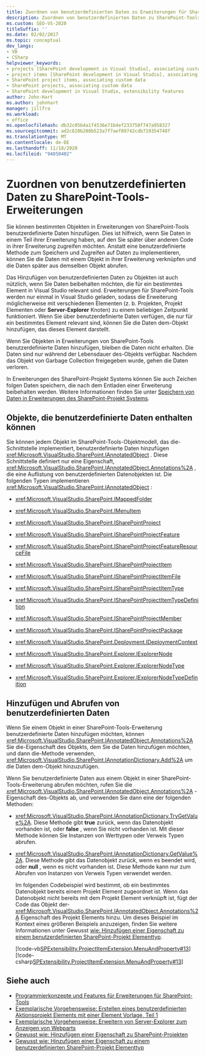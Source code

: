 ```yaml
---
title: Zuordnen von benutzerdefinierten Daten zu Erweiterungen für SharePoint-Tools | Microsoft-Dokumentation
description: Zuordnen von benutzerdefinierten Daten zu SharePoint-Tools Erweiterungen. Eine Liste der Objekte, die benutzerdefinierte Daten enthalten können, finden Sie hier. Benutzerdefinierte Daten hinzufügen und abrufen.
ms.custom: SEO-VS-2020
titleSuffix: ''
ms.date: 02/02/2017
ms.topic: conceptual
dev_langs:
- VB
- CSharp
helpviewer_keywords:
- projects [SharePoint development in Visual Studio], associating custom data
- project items [SharePoint development in Visual Studio], associating custom data
- SharePoint project items, associating custom data
- SharePoint projects, associating custom data
- SharePoint development in Visual Studio, extensibility features
author: John-Hart
ms.author: johnhart
manager: jillfra
ms.workload:
- office
ms.openlocfilehash: db32c05b4a1f4536e71b4ef233758f747a958327
ms.sourcegitcommit: ad2c820b280b523a7f7aef89742cdb719354748f
ms.translationtype: MT
ms.contentlocale: de-DE
ms.lasthandoff: 11/18/2020
ms.locfileid: "94850402"
---
```

# <a name="associate-custom-data-with-sharepoint-tools-extensions"></a>Zuordnen von benutzerdefinierten Daten zu SharePoint-Tools-Erweiterungen
  Sie können bestimmten Objekten in Erweiterungen von SharePoint-Tools benutzerdefinierte Daten hinzufügen. Dies ist hilfreich, wenn Sie Daten in einem Teil ihrer Erweiterung haben, auf den Sie später über anderen Code in ihrer Erweiterung zugreifen möchten. Anstatt eine benutzerdefinierte Methode zum Speichern und Zugreifen auf Daten zu implementieren, können Sie die Daten mit einem Objekt in ihrer Erweiterung verknüpfen und die Daten später aus demselben Objekt abrufen.

 Das Hinzufügen von benutzerdefinierten Daten zu Objekten ist auch nützlich, wenn Sie Daten beibehalten möchten, die für ein bestimmtes Element in Visual Studio relevant sind. Erweiterungen für SharePoint-Tools werden nur einmal in Visual Studio geladen, sodass die Erweiterung möglicherweise mit verschiedenen Elementen (z. b. Projekten, Projekt Elementen oder **Server-Explorer** Knoten) zu einem beliebigen Zeitpunkt funktioniert. Wenn Sie über benutzerdefinierte Daten verfügen, die nur für ein bestimmtes Element relevant sind, können Sie die Daten dem-Objekt hinzufügen, das dieses Element darstellt.

 Wenn Sie Objekten in Erweiterungen von SharePoint-Tools benutzerdefinierte Daten hinzufügen, bleiben die Daten nicht erhalten. Die Daten sind nur während der Lebensdauer des-Objekts verfügbar. Nachdem das Objekt von Garbage Collection freigegeben wurde, gehen die Daten verloren.

 In Erweiterungen des SharePoint-Projekt Systems können Sie auch Zeichen folgen Daten speichern, die nach dem Entladen einer Erweiterung beibehalten werden. Weitere Informationen finden Sie unter [Speichern von Daten in Erweiterungen des SharePoint-Projekt Systems](../sharepoint/saving-data-in-extensions-of-the-sharepoint-project-system.md).

## <a name="objects-that-can-contain-custom-data"></a>Objekte, die benutzerdefinierte Daten enthalten können
 Sie können jedem Objekt im SharePoint-Tools-Objektmodell, das die-Schnittstelle implementiert, benutzerdefinierte Daten hinzufügen <xref:Microsoft.VisualStudio.SharePoint.IAnnotatedObject> . Diese Schnittstelle definiert nur eine Eigenschaft, <xref:Microsoft.VisualStudio.SharePoint.IAnnotatedObject.Annotations%2A> , die eine Auflistung von benutzerdefinierten Datenobjekten ist. Die folgenden Typen implementieren <xref:Microsoft.VisualStudio.SharePoint.IAnnotatedObject> :

- <xref:Microsoft.VisualStudio.SharePoint.IMappedFolder>

- <xref:Microsoft.VisualStudio.SharePoint.IMenuItem>

- <xref:Microsoft.VisualStudio.SharePoint.ISharePointProject>

- <xref:Microsoft.VisualStudio.SharePoint.ISharePointProjectFeature>

- <xref:Microsoft.VisualStudio.SharePoint.ISharePointProjectFeatureResourceFile>

- <xref:Microsoft.VisualStudio.SharePoint.ISharePointProjectItem>

- <xref:Microsoft.VisualStudio.SharePoint.ISharePointProjectItemFile>

- <xref:Microsoft.VisualStudio.SharePoint.ISharePointProjectItemType>

- <xref:Microsoft.VisualStudio.SharePoint.ISharePointProjectItemTypeDefinition>

- <xref:Microsoft.VisualStudio.SharePoint.ISharePointProjectMember>

- <xref:Microsoft.VisualStudio.SharePoint.ISharePointProjectPackage>

- <xref:Microsoft.VisualStudio.SharePoint.Deployment.IDeploymentContext>

- <xref:Microsoft.VisualStudio.SharePoint.Explorer.IExplorerNode>

- <xref:Microsoft.VisualStudio.SharePoint.Explorer.IExplorerNodeType>

- <xref:Microsoft.VisualStudio.SharePoint.Explorer.IExplorerNodeTypeDefinition>

## <a name="add-and-retrieve-custom-data"></a>Hinzufügen und Abrufen von benutzerdefinierten Daten
 Wenn Sie einem Objekt in einer SharePoint-Tools-Erweiterung benutzerdefinierte Daten hinzufügen möchten, können <xref:Microsoft.VisualStudio.SharePoint.IAnnotatedObject.Annotations%2A> Sie die-Eigenschaft des Objekts, dem Sie die Daten hinzufügen möchten, und dann die-Methode verwenden, <xref:Microsoft.VisualStudio.SharePoint.IAnnotationDictionary.Add%2A> um die Daten dem-Objekt hinzuzufügen.

 Wenn Sie benutzerdefinierte Daten aus einem Objekt in einer SharePoint-Tools-Erweiterung abrufen möchten, rufen Sie die <xref:Microsoft.VisualStudio.SharePoint.IAnnotatedObject.Annotations%2A> -Eigenschaft des-Objekts ab, und verwenden Sie dann eine der folgenden Methoden:

- <xref:Microsoft.VisualStudio.SharePoint.IAnnotationDictionary.TryGetValue%2A>. Diese Methode gibt **true** zurück, wenn das Datenobjekt vorhanden ist, oder **false** , wenn Sie nicht vorhanden ist. Mit dieser Methode können Sie Instanzen von Werttypen oder Verweis Typen abrufen.

- <xref:Microsoft.VisualStudio.SharePoint.IAnnotationDictionary.GetValue%2A>. Diese Methode gibt das Datenobjekt zurück, wenn es beendet wird, oder **null** , wenn es nicht vorhanden ist. Diese Methode kann nur zum Abrufen von Instanzen von Verweis Typen verwendet werden.

  Im folgenden Codebeispiel wird bestimmt, ob ein bestimmtes Datenobjekt bereits einem Projekt Element zugeordnet ist. Wenn das Datenobjekt nicht bereits mit dem Projekt Element verknüpft ist, fügt der Code das Objekt der- <xref:Microsoft.VisualStudio.SharePoint.IAnnotatedObject.Annotations%2A> Eigenschaft des Projekt Elements hinzu. Um dieses Beispiel im Kontext eines größeren Beispiels anzuzeigen, finden Sie weitere Informationen unter Gewusst [wie: Hinzufügen einer Eigenschaft zu einem benutzerdefinierten SharePoint-Projekt Elementtyp](../sharepoint/how-to-add-a-property-to-a-custom-sharepoint-project-item-type.md).

  [!code-vb[SPExtensibility.ProjectItemExtension.MenuAndProperty#13](../sharepoint/codesnippet/VisualBasic/projectitemmenuandproperty/extension/projectitemtypeproperty.vb#13)]
  [!code-csharp[SPExtensibility.ProjectItemExtension.MenuAndProperty#13](../sharepoint/codesnippet/CSharp/projectitemmenuandproperty/extension/projectitemtypeproperty.cs#13)]

## <a name="see-also"></a>Siehe auch
- [Programmierkonzepte und Features für Erweiterungen für SharePoint-Tools](../sharepoint/programming-concepts-and-features-for-sharepoint-tools-extensions.md)
- [Exemplarische Vorgehensweise: Erstellen eines benutzerdefinierten Aktionsprojekt Elements mit einer Element Vorlage, Teil 1](../sharepoint/walkthrough-creating-a-custom-action-project-item-with-an-item-template-part-1.md)
- [Exemplarische Vorgehensweise: Erweitern von Server-Explorer zum Anzeigen von Webparts](../sharepoint/walkthrough-extending-server-explorer-to-display-web-parts.md)
- [Gewusst wie: Hinzufügen einer Eigenschaft zu SharePoint-Projekten](../sharepoint/how-to-add-a-property-to-sharepoint-projects.md)
- [Gewusst wie: Hinzufügen einer Eigenschaft zu einem benutzerdefinierten SharePoint-Projekt Elementtyp](../sharepoint/how-to-add-a-property-to-a-custom-sharepoint-project-item-type.md)
